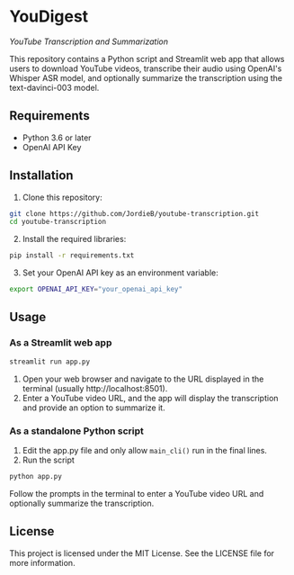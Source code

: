 # YouDigest
*YouTube Transcription and Summarization*

This repository contains a Python script and Streamlit web app that allows users to download YouTube videos, transcribe their audio using OpenAI's Whisper ASR model, and optionally summarize the transcription using the text-davinci-003 model.

## Requirements

- Python 3.6 or later
- OpenAI API Key

## Installation

1. Clone this repository:

```bash
git clone https://github.com/JordieB/youtube-transcription.git
cd youtube-transcription
```

2. Install the required libraries:
```bash
pip install -r requirements.txt
```

3. Set your OpenAI API key as an environment variable:
```bash
export OPENAI_API_KEY="your_openai_api_key"
```

## Usage

### As a Streamlit web app

```bash
streamlit run app.py
```
1. Open your web browser and navigate to the URL displayed in the terminal (usually http://localhost:8501).
2. Enter a YouTube video URL, and the app will display the transcription and provide an option to summarize it.

### As a standalone Python script
1. Edit the app.py file and only allow `main_cli()` run in the final lines.
2. Run the script
```bash
python app.py
```
Follow the prompts in the terminal to enter a YouTube video URL and optionally summarize the transcription.

## License
This project is licensed under the MIT License. See the LICENSE file for more information.
